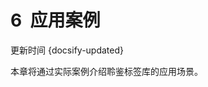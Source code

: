 # 6  应用案例
更新时间 {docsify-updated}<br />
<a name="pFe5c"></a>

本章将通过实际案例介绍聆鉴标签库的应用场景。

<!-- ## 6.1  案例：基于客户生命周期的活动运营

<a name="QY0L8"></a>

### 6.1.1  案例背景

随着电动汽车的普及、国家政策的大力扶持、充电用户增多，充电桩运营商之间的竞争力逐渐增强；各运营商分别采取措施制定相应的运营活动策略以达到拉新、促活、留存的目的。
<a name="lw7gk"></a>

### 6.1.2  建设内容

本案例基于充电客户生命周期的活动运营角度出发，基于充电桩运营指标，通过可视化数据分析平台对主要运营指标进行监控及预警，结合活动策划内容及用户特征标签体系设计活动策略，固化到标签策略中，实现活动策略全流程控制，并通过可视化数据分析平台对活动情况及效果进行分析。<br />**1、标签体系建立**<br />结合用户用电及充电特征，建立用户标签体系，共分为三级目录：一级分为基本属性、充电行为、交费行为、客户评价、互动服务五大类，二级分类在此基础上分为 13 个子类，三级分类则在此基础上设计 70 个标签，用户标签体系可随着应用场景的不断挖掘进一步拓展，目前已覆盖 4254 个用户。<br />![](<../../assets/images/(389).png#height=165&width=367>)  <br />图 8-1-2-1  标签体系建立<br />**2、充电用户画像**<br />依托充电用户标签体系，从运营维系用户场景出发，形成充电用户画像。从用户画像的基本信息、各类标签画像展示可了解该用户的基本充电情况及行为特征。利用标签画像追溯功能，以词云或列表的形式则更能直观看出用户的充电行为特征变化的趋势，以便及时反馈信息，调整运营策略。<br />![](<../../assets/images/(390).png#height=155&width=414>)<br />图 8-1-2-2  充电用户画像<br />**3、群体分析**<br />基于运营活动的目标用户群体，利用自主分析与群体画像快速洞察目标群体的共同特征，制定适用范围广、针对性强、活动效果反馈良好的策略。例如“活动客户群体”中大多属于“潜在低风险”用户，运营价值高，值得企业投入精力维系运营该群体。<br />![](<../../assets/images/(391).png#height=272&width=408>)<br />图 8-1-2-3  群体分析<br />**4、活动运营策略**<br />按用电行为、交费行为等角度将活动用户群体划分为不同能量豆等级群体，并依据用户用电特征建立标签体系，结合活动内容设计活动策略；活动策略共分为活动预热、活动进行、活动回访三个阶段策略，通过标签与活动内容的密切交融，实现对活动过程的全方位把控。<br />1）活动预热<br />该策略是在活动前 1 周发送活动预热链接，事先告知所有客户。通过标签体系中价值评级将用户划分为强通知用户与弱通知用户；强通知用户根据其不同的交费渠道标签将活动内容推送给用户，而弱通知用户则将活动内容推送到掌上电力 APP 中。<br />![](<../../assets/images/(392).png#height=143&width=414>)<br />图 8-1-2-4  活动预热<br />2）活动进行<br />该策略是在答题期间用于控制答题过程、抽奖过程、抽奖结果的策略。为提醒用户参加活动，活动期间首次打开 APP 弹出活动提醒并附上答题链接。用户每答对一题即可参与相应的抽奖，其中答对全部题目用户有机会抽中手机大奖，答对 2 题及以下的用户则有机会参与优惠券和积分的抽奖。通过用户标签判断用户类型，若用户为新用户则派发首次充电打折优惠券；若用户为老用户且充电活跃度下降或不变则派发充电抵扣优惠券，其中大额优惠券需在指定充电站使用，小额优惠券则该无限制；若用户为老用户且充电活跃度上升，则派发积分。<br />![](<../../assets/images/(393).png#height=94&width=415>)<br />图 8-1-2-5  活动进行<br />3）活动回访<br />该策略是活动结束之后，针对不同活动参与度客户进行不同的回访活动。根据不同活动参与度采取不同的回访，对参与答题的客户发送本次活动的满意度调查链接，对未参与答题的客户进行电话回访，询问未参与活动的原因，并进行记录。<br />![](<../../assets/images/(394).png#height=114&width=415>)<br />图 8-1-2-6  活动回访
<a name="XYlVZ"></a>

### 6.1.3  建设成效

本案例通过分析不同用户群体以及充电站充电情况的特征，个性化制定运营活动策略，以达到维系用户群体、维护充电站正常运营和拉动掌上电力 APP 使用及下载量的目的。案例活动用户参与率为 94%，获奖率 41%，用户总体活动参与度较高，总体上奖品价值、获奖人数的设置合理。活动成功拉新 APP 用户 85 人，同比 2 月份增长 126%，用户数增长的同时新用户充电量随月份不断增长，总体上达到较好的 APP 拉新效果。案例活动成功促活 790 人，同比单用户充电量增长 71%，与此同时，活动还带动了其他用户的充电量增长，总体上充电量相比活动前产生大幅增长，带来较大收益。
<a name="optKp"></a>

## 6.2  案例：基于变压器状态标签的差异化运维

<a name="gdUp7"></a>

### 6.2.1  案例背景

缺陷管理是设备全面质量管理过程中的重要环节，按照设备资产全生命周期进行管理，通过降低设备制造运输、施工安装过程的缺陷，提高运行维护阶段的缺陷检出率和消缺质量，以达到提高设备运行可靠性、确保电网安全运行的目的；同时，利用对缺陷的分析，指导改进设备的设计选型、采购、施工安装、运行维护等工作。<br />主变缺陷预测是缺陷分析的重要内容，能在一定程度上提高设备缺陷管理工作的精益化、可靠性水平。但是，传统的基于故障机理的设备缺陷预测方法，受制于缺陷机理复杂难以剖析等问题，导致预测模型的准确性、适用性较低，严重制约了工作成效。<br />![](<../../assets/images/(395).png#height=171&width=415>)图 8-2-1-1  缺陷现状及问题
<a name="KY8EV"></a>

### 6.2.2  建设内容

本案例基于变压器资产全生命周期管理视角出发，以设备缺陷数据为核心，发现缺陷发展特征，研究缺陷影响缺陷发生和缺陷类型的关键因素，对主变缺陷进行预测，并提炼主变特征标签，形成主变缺陷画像，对业务的监控预警，以及制定差异化策略，从而实现业务的迭代和主变缺陷管理闭环。<br />**1.标签体系建立**<br />从业务场景出发，将资产全生命周期管理理念和标签全生命周期管理相结合，根据主变缺陷发展特征和缺陷营销因素的特征分析设计主变标签，捕捉主变的缺陷特征，形成主变缺陷画像，实现主变缺陷的洞察，为精准迅维服务提供依据。<br />![](<../../assets/images/(396).png#height=257&width=416>)<br />图 8-2-2-1  标签体系建立<br />**2.变压器画像**<br />依托主变缺陷标签体系，融入资产全生命周期管理理念，从日常运维监控场景出发，形成主变缺陷画像。从主变缺陷画像的基本信息、缺陷概况、消缺概况可了解该主变缺陷基本情况，并展示缺陷预测模型结果和巡维推荐策略，从标签词云、标签分析和同类标签设备统计等模块，直观获取主变缺陷特征，从而洞察变压器缺陷变化情况，辅助日常运维监测。<br />![](<../../assets/images/(397).png#height=191&width=415>)<br />图 8-2-2-2  变压器画像<br />**3.群体分析**<br />基于筛选的变压器目标群体，利用自助分析与群体画像快速洞察目标群体特征，如“最近一季度发生重大紧急缺陷群体”中较多设备属于关注设备，投运年限多处于 5~10 年。<br />![](<../../assets/images/(398).png#height=245&width=388>)<br />图 8-2-2-3  群体分析<br />**4.差异化运维策略**<br />以最近一季度缺陷频发且发生重大紧急缺陷设备作为目标群体，并根据资产原值高低、投运年限长短划分，设计差异化的特别巡维策略，如专业巡维、动态巡维和加强日常巡维策略。如对高采购成本且投运 15 年以上的设备采用专业动态特别巡维策略，对高采购成本且投运 15 年以下的设备采用动态特别巡维策略，对中低采购成本且投运 15 年以上的设备采用专业特别巡维策略，对中低采购成本且投运 15 年以下的设备则仅采用加强日常巡维周期策略。<br />![](<../../assets/images/(399).png#height=165&width=410>)<br />图 8-2-2-4  差异化运维策略
<a name="hgbqS"></a>

### 6.2.3  建设成效

本案例基于变压器设备的全生命周期管理，以设备缺陷管理为抓手，通过掌握变压器缺陷特征，发现异常问题、提出缺陷问题的解决策略等方式，指导设备生产运维。通过数据分析，向资产管理各环节提出管理要求，有利于进一步促进提高各业务环节决策的量化程度与优化能力，提高设备安全稳定运行水平。还可以对各部门各环节工作提出具体量化要求，支撑各部门间建立并巩固协作的具体方式，推进落实部门间横向协同。此外，通过建立主变缺陷管理闭环，促进其各环节决策的后评估，有利于推进资产全生命周期闭环管理。
<a name="m7Hm2"></a> -->
